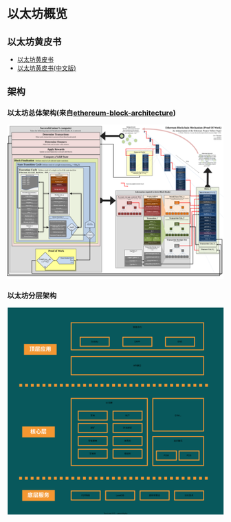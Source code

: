 # 以太坊概览

## 以太坊黄皮书

* [以太坊黄皮书](https://github.com/ethereum/yellowpaper)
* [以太坊黄皮书(中文版)](https://github.com/yuange1024/ethereum_yellowpaper)


## 架构

### 以太坊总体架构(来自[ethereum-block-architecture](https://ethereum.stackexchange.com/questions/268/ethereum-block-architecture/6413#6413))

![ethereum-block-architecture](./assets/ethereum-block-architecture.svg)

### 以太坊分层架构

![以太坊分层结构](./assets/ethereum-hierarchy.svg)

